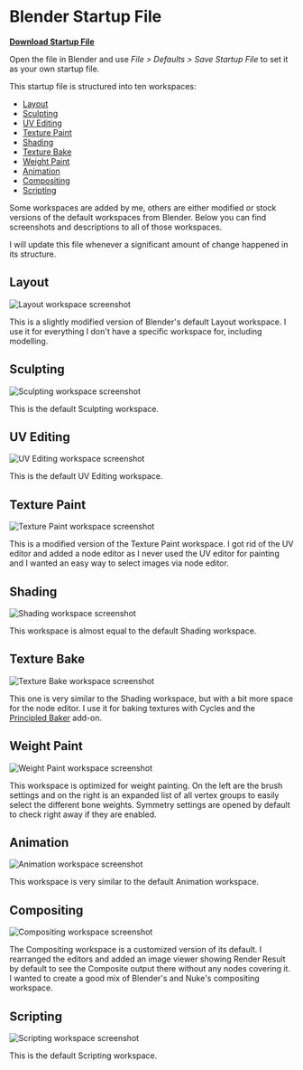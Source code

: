 # Blender Startup File

[**Download Startup File**](../../raw/master/startup.blend)

Open the file in Blender and use *File > Defaults > Save Startup File* to set it as your own startup file.

This startup file is structured into ten workspaces:

- [Layout](#layout)
- [Sculpting](#sculpting)
- [UV Editing](#uv-editing)
- [Texture Paint](#texture-paint)
- [Shading](#shading)
- [Texture Bake](#texture-bake)
- [Weight Paint](#weight-paint)
- [Animation](#animation)
- [Compositing](#compositing)
- [Scripting](#scripting)

Some workspaces are added by me, others are either modified or stock versions of the default workspaces from Blender.
Below you can find screenshots and descriptions to all of those workspaces.

I will update this file whenever a significant amount of change happened in its structure.

## Layout

![Layout workspace screenshot](screenshots/thumbnails/Layout.jpg)

This is a slightly modified version of Blender's default Layout workspace. I use it for everything I don't have a specific workspace for, including modelling.

## Sculpting

![Sculpting workspace screenshot](screenshots/thumbnails/Sculpting.jpg)

This is the default Sculpting workspace.

## UV Editing

![UV Editing workspace screenshot](screenshots/thumbnails/UV_Editing.jpg)

This is the default UV Editing workspace.

## Texture Paint

![Texture Paint workspace screenshot](screenshots/thumbnails/Texture_Paint.jpg)

This is a modified version of the Texture Paint workspace.
I got rid of the UV editor and added a node editor as I never used the UV editor for painting and I wanted an easy way to select images via node editor.

## Shading

![Shading workspace screenshot](screenshots/thumbnails/Shading.jpg)

This workspace is almost equal to the default Shading workspace.

## Texture Bake

![Texture Bake workspace screenshot](screenshots/thumbnails/Texture_Bake.jpg)

This one is very similar to the Shading workspace, but with a bit more space for the node editor. I use it for baking textures with Cycles and the [Principled Baker](https://github.com/danielenger/Principled-Baker) add-on.

## Weight Paint

![Weight Paint workspace screenshot](screenshots/thumbnails/Weight_Paint.jpg)

This workspace is optimized for weight painting. On the left are the brush settings and on the right is an expanded list of all vertex groups to easily select the different bone weights. Symmetry settings are opened by default to check right away if they are enabled.

## Animation

![Animation workspace screenshot](screenshots/thumbnails/Animation.jpg)

This workspace is very similar to the default Animation workspace.

## Compositing

![Compositing workspace screenshot](screenshots/thumbnails/Compositing.jpg)

The Compositing workspace is a customized version of its default. I rearranged the editors and added an image viewer showing Render Result by default to see the Composite output there without any nodes covering it. I wanted to create a good mix of Blender's and Nuke's compositing workspace.

## Scripting

![Scripting workspace screenshot](screenshots/thumbnails/Scripting.jpg)

This is the default Scripting workspace.
